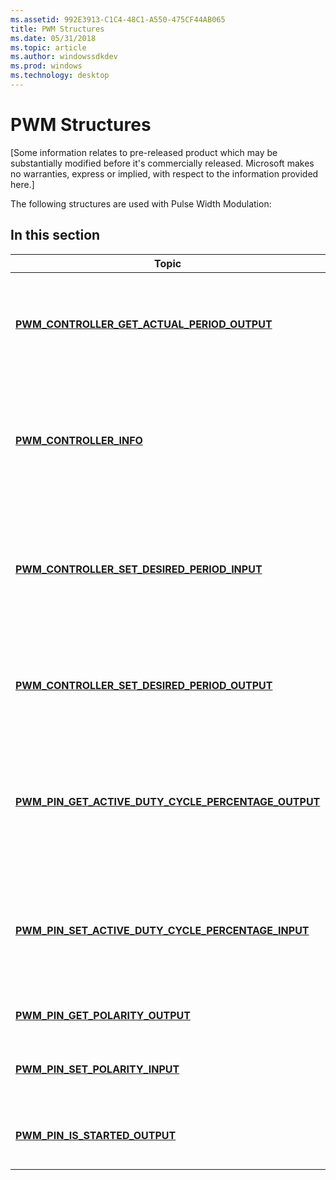 ```yaml
---
ms.assetid: 992E3913-C1C4-48C1-A550-475CF44AB065
title: PWM Structures
ms.date: 05/31/2018
ms.topic: article
ms.author: windowssdkdev
ms.prod: windows
ms.technology: desktop
---
```


# PWM Structures

\[Some information relates to pre-released product which may be substantially modified before it's commercially released. Microsoft makes no warranties, express or implied, with respect to the information provided here.\]

The following structures are used with Pulse Width Modulation:

## In this section



| Topic                                                                                                                        | Description                                                                                                              |
|------------------------------------------------------------------------------------------------------------------------------|--------------------------------------------------------------------------------------------------------------------------|
| [**PWM\_CONTROLLER\_GET\_ACTUAL\_PERIOD\_OUTPUT**](pwm-controller-get-actual-period-output.md)<br/>                   | Contains the effective output signal period for a Pulse Width Modulation (PWM) controller.<br/>                    |
| [**PWM\_CONTROLLER\_INFO**](/windows/win32/Pwm/ns-pwm-_pwm_controller_info?branch=master)<br/>                                                              | Represents the static information that characterizes a Pulse Width Modulation (PWM) controller. <br/>              |
| [**PWM\_CONTROLLER\_SET\_DESIRED\_PERIOD\_INPUT**](/windows/win32/Pwm/ns-pwm-_pwm_controller_set_desired_period_input?branch=master)<br/>                   | Contains an input value for a suggested signal period for the Pulse Width Modulation (PWM) controller. <br/>       |
| [**PWM\_CONTROLLER\_SET\_DESIRED\_PERIOD\_OUTPUT**](/windows/win32/Pwm/ns-pwm-_pwm_controller_set_desired_period_output?branch=master)<br/>                 | Contains the effective output signal period of the Pulse Width Modulation (PWM) controller.<br/>                   |
| [**PWM\_PIN\_GET\_ACTIVE\_DUTY\_CYCLE\_PERCENTAGE\_OUTPUT**](pwm-pin-get-active-duty-cycle-percentage-output.md)<br/> | Contains the current duty cycle percentage for a pin or channel in a Pulse Width Modulation (PWM) controller.<br/> |
| [**PWM\_PIN\_SET\_ACTIVE\_DUTY\_CYCLE\_PERCENTAGE\_INPUT**](pwm-pin-set-active-duty-cycle-percentage-input.md)<br/>   | Contains a desired duty cycle percentage for a pin or channel in a Pulse Width Modulation (PWM) controller.<br/>   |
| [**PWM\_PIN\_GET\_POLARITY\_OUTPUT**](pwm-pin-get-polarity-output.md)<br/>                                            | Contains a polarity value to return.<br/>                                                                          |
| [**PWM\_PIN\_SET\_POLARITY\_INPUT**](/windows/win32/Pwm/ns-pwm-_pwm_pin_set_polarity_input?branch=master)<br/>                                              | Contains a desired value for polarity of a pin or channel.<br/>                                                    |
| [**PWM\_PIN\_IS\_STARTED\_OUTPUT**](pwm-pin-is-started-output.md)<br/>                                                | Contains the current signal generation state of a pin.<br/>                                                        |



 

 

 




